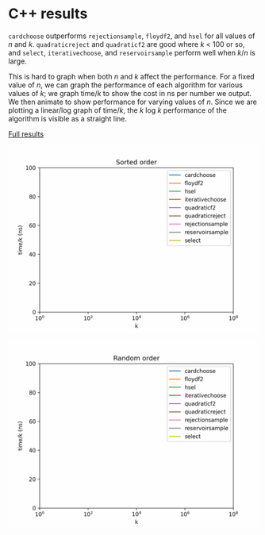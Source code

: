 # C++ results

`cardchoose` outperforms `rejectionsample`, `floydf2`, and `hsel` for all
values of _n_ and _k_. `quadraticreject` and `quadraticf2` are good where _k_ < 100 or so, and
`select`, `iterativechoose`, and `reservoirsample`
perform well when _k_/_n_ is large.

This is hard to graph when both _n_ and _k_ affect the performance. For a fixed value of
_n_, we can graph the performance of each algorithm for various values of _k_; we graph time/_k_ to show the cost in ns per number we output. We then animate to show performance for varying values of _n_. Since we are plotting a linear/log graph of time/_k_, the
_k_ log _k_ performance of the algorithm is visible as a straight line.

[Full results](results/2022-12-22/)

![graph](results/2022-12-22/sorted.gif)

![graph](results/2022-12-22/random.gif)

